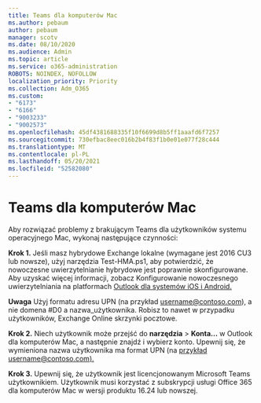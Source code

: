```yaml
---
title: Teams dla komputerów Mac
ms.author: pebaum
author: pebaum
manager: scotv
ms.date: 08/10/2020
ms.audience: Admin
ms.topic: article
ms.service: o365-administration
ROBOTS: NOINDEX, NOFOLLOW
localization_priority: Priority
ms.collection: Adm_O365
ms.custom:
- "6173"
- "6166"
- "9003233"
- "9002573"
ms.openlocfilehash: 45df4381688335f10f6699d8b5ff1aaafd6f7257
ms.sourcegitcommit: 730efbac8eec016b2b4f83f1b0e01e077f28c444
ms.translationtype: MT
ms.contentlocale: pl-PL
ms.lasthandoff: 05/20/2021
ms.locfileid: "52582080"
---
```

# <a name="teams-add-in-for-mac"></a>Teams dla komputerów Mac

Aby rozwiązać problemy z brakującym Teams dla użytkowników systemu operacyjnego Mac, wykonaj następujące czynności:

**Krok 1.** Jeśli masz hybrydowe Exchange lokalne (wymagane jest 2016 CU3 lub nowsze), użyj narzędzia Test-HMA.ps1, aby potwierdzić, że nowoczesne uwierzytelnianie hybrydowe jest poprawnie skonfigurowane. Aby uzyskać więcej informacji, zobacz Konfigurowanie nowoczesnego uwierzytelniania na platformach [Outlook dla systemów iOS i Android.](https://aka.ms/TestHMAEAS)  

**Uwaga** Użyj formatu adresu UPN (na przykład [username@contoso.com](mailto:username@contoso.com)), a nie domena #D0 a nazwa_użytkownika. Robisz to nawet w przypadku użytkowników, Exchange Online skrzynki pocztowe.

**Krok 2.** Niech użytkownik może przejść do **narzędzia**  >  **Konta...** w Outlook dla komputerów Mac, a następnie znajdź i wybierz konto. Upewnij się, że wymieniona nazwa użytkownika ma format UPN (na [przykład username@contoso.com).](mailto:username@contoso.com)

**Krok 3.** Upewnij się, że użytkownik jest licencjonowanym Microsoft Teams użytkownikiem. Użytkownik musi korzystać z subskrypcji usługi Office 365 dla komputerów Mac w wersji produktu 16.24 lub nowszej.